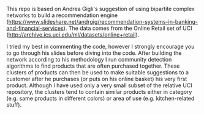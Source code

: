 This repo is based on Andrea Gigli's suggestion of using bipartite complex networks to build a recommendation engine (https://www.slideshare.net/andrgig/recommendation-systems-in-banking-and-financial-services). 
The data comes from the Online Retail set of UCI (http://archive.ics.uci.edu/ml/datasets/online+retail).

I tried my best in commenting the code, however I strongly encourage you to go through his slides before diving into the code. 
After building the network according to his methodology I run community detection algorithms to find products that are often purchased together. 
These clusters of products can then be used to make suitable suggestions to a customer after he purchases (or puts on his online basket) his very first product. 
Although I have used only a very small subset of the relative UCI repository, the clusters tend to contain similar products either in category (e.g. same products in different colors) or area of use (e.g. kitchen-related stuff). 

